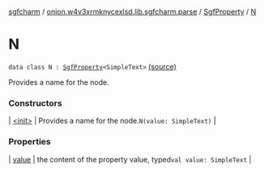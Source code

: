 [sgfcharm](../../../index.md) / [onion.w4v3xrmknycexlsd.lib.sgfcharm.parse](../../index.md) / [SgfProperty](../index.md) / [N](./index.md)

# N

`data class N : `[`SgfProperty`](../index.md)`<SimpleText>` [(source)](https://github.com/w4v3/sgfcharm/tree/master/sgfcharm/src/main/java/onion/w4v3xrmknycexlsd/lib/sgfcharm/parse/SgfTree.kt#L107)

Provides a name for the node.

### Constructors

| [&lt;init&gt;](-init-.md) | Provides a name for the node.`N(value: SimpleText)` |

### Properties

| [value](value.md) | the content of the property value, typed`val value: SimpleText` |

